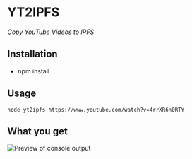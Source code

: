 # YT2IPFS
*Copy YouTube Videos to IPFS*

## Installation

- npm install

## Usage

`node yt2ipfs https://www.youtube.com/watch?v=4rrXR6n0RTY`

## What you get

![Preview of console output](https://cdn.mxone.host/yt2ipfs.PNG)